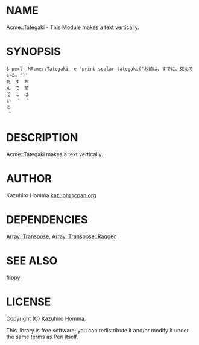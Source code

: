 # NAME

Acme::Tategaki - This Module makes a text vertically.

# SYNOPSIS

    $ perl -MAcme::Tategaki -e 'print scalar tategaki("お前は、すでに、死んでいる。")'
    死　す　お
    ん　で　前
    で　に　は
    い　︑　︑
    る　　　　
    ︒　　　　

# DESCRIPTION

Acme::Tategaki makes a text vertically.

# AUTHOR

Kazuhiro Homma <kazuph@cpan.org>

# DEPENDENCIES

[Array::Transpose](http://search.cpan.org/perldoc?Array::Transpose), [Array::Transpose::Ragged](http://search.cpan.org/perldoc?Array::Transpose::Ragged)

# SEE ALSO

[flippy](https://rubygems.org/gems/flippy)

# LICENSE

Copyright (C) Kazuhiro Homma.

This library is free software; you can redistribute it and/or modify
it under the same terms as Perl itself.
